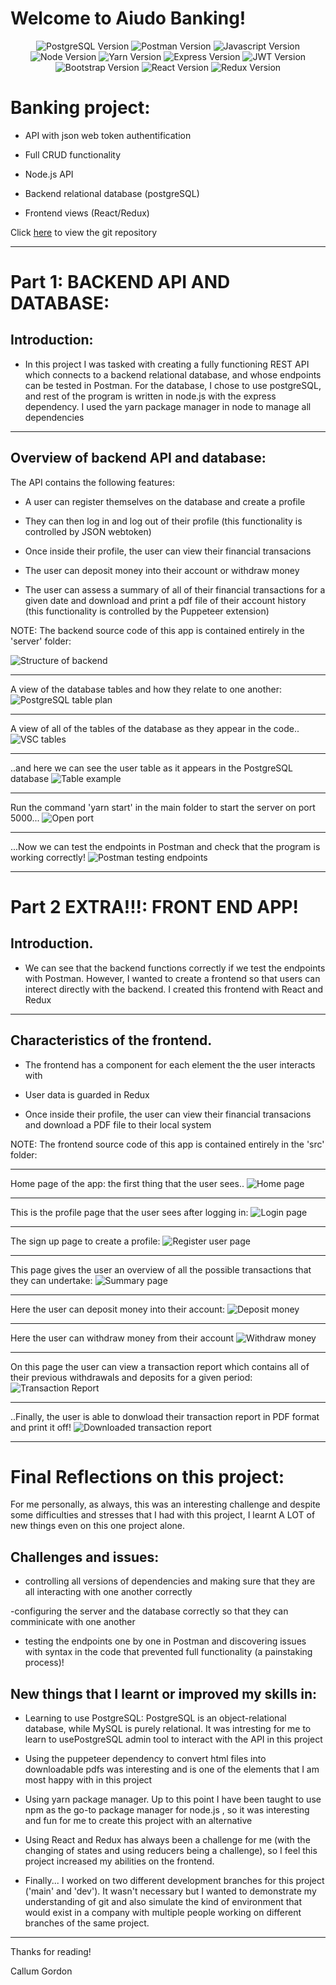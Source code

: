# Welcome to Aiudo Banking!


<div align=center>
    <img alt="PostgreSQL Version" src="https://img.shields.io/badge/PostgreSQL-316192?style=for-the-badge&logo=postgresql&logoColor=white">
    <img alt="Postman Version" src="https://img.shields.io/badge/Postman-FF6C37?style=for-the-badge&logo=Postman&logoColor=white"> 
    <img alt="Javascript Version" src="https://img.shields.io/badge/JavaScript-323330?style=for-the-badge&logo=javascript&logoColor=F7DF1E">
    <img alt="Node Version" src="https://img.shields.io/badge/Node.js-339933?style=for-the-badge&logo=nodedotjs&logoColor=white">
    <img alt="Yarn Version" src="https://img.shields.io/badge/Yarn-2C8EBB?style=for-the-badge&logo=yarn&logoColor=whit">
    <img alt="Express Version" src="https://img.shields.io/badge/Express.js-000000?style=for-the-badge&logo=express&logoColor=white"> 
    <img alt="JWT Version" src="https://img.shields.io/badge/JWT-000000?style=for-the-badge&logo=JSON%20web%20tokens&logoColor=white">
    <img alt="Bootstrap Version" src="https://img.shields.io/badge/Bootstrap-563D7C?style=for-the-badge&logo=bootstrap&logoColor=white">
    <img alt="React Version" src="https://img.shields.io/badge/React-20232A?style=for-the-badge&logo=react&logoColor=61DAFB"> 
    <img alt="Redux Version" src="https://img.shields.io/badge/Redux-593D88?style=for-the-badge&logo=redux&logoColor=white">  
</div>



# Banking project:

- API with json web token authentification

- Full CRUD functionality

- Node.js API

- Backend relational database (postgreSQL)

- Frontend views (React/Redux)


Click [here](https://github.com/callumgordon90/Bank-API) to view the git repository

-------------------
# Part 1: BACKEND API AND DATABASE:

## Introduction:

- In this project I was tasked with creating a fully functioning REST API which connects to a backend relational database, and whose endpoints can be tested in Postman. For the database, I chose to use postgreSQL, and rest of the program is written in node.js with the express dependency. I used the yarn package manager in node to manage all dependencies <br>
  

--------------------------------------------

## Overview of backend API and database:

The API contains the following features:

- A user can register themselves on the database and create a profile

- They can then log in and log out of their profile (this functionality is controlled by JSON webtoken)

- Once inside their profile, the user can view their financial transacions
  
- The user can deposit money into their account or withdraw money

- The user can assess a summary of all of their financial transactions for a given date and download and print a pdf file of their account history (this functionality is controlled by the Puppeteer extension)

NOTE: The backend source code of this app is contained entirely in the 'server' folder:



![Structure of backend](Bank-API/img/backendstructure.jpg)

***
A view of the database tables and how they relate to one another:
![PostgreSQL table plan](img/pgadmin.jpg)

***

A view of all of the tables of the database as they appear in the code..
![VSC tables](img\vstables.jpg)
***

..and here we can see the user table as it appears in the PostgreSQL database
![Table example](img\tableexample.jpg)
***

Run the command 'yarn start' in the main folder to start the server on port 5000...
![Open port](img\port5000.jpg)

***
...Now we can test the endpoints in Postman and check that the program is working correctly!
![Postman testing endpoints](img\postmantest.jpg)
 


-------------------------------------------------


















# Part 2 EXTRA!!!: FRONT END APP!

## Introduction.

- We can see that the backend functions correctly if we test the endpoints with Postman. However, I wanted to create a frontend so that users can interect directly with the backend. I created this frontend with React and Redux <br>
  

--------------------------------------------

## Characteristics of the frontend.

- The frontend has a component for each element the the user interacts with

- User data is guarded in Redux

- Once inside their profile, the user can view their financial transacions and download a PDF file to their local system
  

NOTE: The frontend source code of this app is contained entirely in the 'src' folder:


---------------------------------------
Home page of the app: the first thing that the user sees..
![Home page](img\home.jpg)

***
This is the profile page that the user sees after logging in:
![Login page](img\profile.jpg)

***
The sign up page to create a profile:
![Register user page](img\registeruser.jpg)
***
This page gives the user an overview of all the possible transactions that they can undertake:
![Summary page](img\summary.jpg)
***

Here the user can deposit money into their account:
![Deposit money](img\deposit.jpg) 
***
Here the user can withdraw money from their account
![Withdraw money](img\withdraw.jpg)
***

On this page the user can view a transaction report which contains all of their previous withdrawals and deposits for a given period:
![Transaction Report](img\transactionreport.jpg)
***

..Finally, the user is able to donwload their transaction report in PDF format and print it off!
![Downloaded transaction report](img\reportpdf.jpg)
***

# Final Reflections on this project:

For me personally, as always, this was an interesting challenge and despite some difficulties and stresses that I had with this project, I learnt A LOT of new things even on this one project alone.

## Challenges and issues:

- controlling all versions of dependencies and making sure that they are all interacting with one another correctly

-configuring the server and the database correctly so that they can comminicate with one another

- testing the endpoints one by one in Postman and discovering issues with syntax in the code that prevented full functionality (a painstaking process)!


## New things that I learnt or improved my skills in:

- Learning to use PostgreSQL: PostgreSQL is an object-relational database, while MySQL is purely relational. It was intresting for me to learn to usePostgreSQL admin tool to interact with the API in this project

- Using the puppeteer dependency to convert html files into downloadable pdfs was interesting and is one of the elements that I am most happy with in this project

- Using yarn package manager. Up to this point I have been taught to use npm as the go-to package manager for node.js , so it was interesting and fun for me to create this project with an alternative

- Using React and Redux has always been a challenge for me (with the changing of states and using reducers being a challenge), so I feel this project increased my abilities on the frontend.

- Finally... I worked on two different development branches for this project ('main' and 'dev'). It wasn't necessary but I wanted to demonstrate my understanding of git and also simulate the kind of environment that would exist in a company with multiple people working on different branches of the same project.

---

Thanks for reading!

Callum Gordon